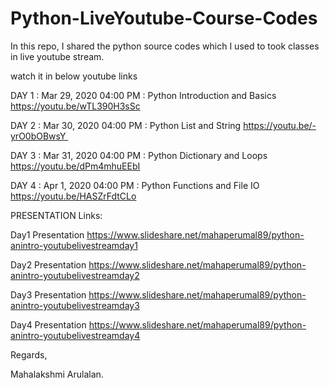# Python-LiveYoutube-Course-Codes
In this repo, I shared the python source codes which I used to took classes in live youtube stream. 

watch it in below youtube links

DAY 1 : Mar 29, 2020 04:00 PM : Python Introduction and Basics https://youtu.be/wTL390H3sSc

DAY 2 : Mar 30, 2020 04:00 PM : Python List and String https://youtu.be/-yrO0bOBwsY 

DAY 3 : Mar 31, 2020 04:00 PM : Python Dictionary and Loops https://youtu.be/dPm4mhuEEbI

DAY 4 : Apr 1, 2020 04:00 PM : Python Functions and File IO https://youtu.be/HASZrFdtCLo


PRESENTATION Links:

Day1 Presentation https://www.slideshare.net/mahaperumal89/python-anintro-youtubelivestreamday1

Day2 Presentation https://www.slideshare.net/mahaperumal89/python-anintro-youtubelivestreamday2

Day3 Presentation https://www.slideshare.net/mahaperumal89/python-anintro-youtubelivestreamday3

Day4 Presentation https://www.slideshare.net/mahaperumal89/python-anintro-youtubelivestreamday4


Regards,

Mahalakshmi Arulalan.
